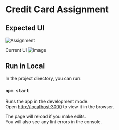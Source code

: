 # Credit Card Assignment

## Expected UI
![Assignment](https://user-images.githubusercontent.com/54438024/120368686-fbc80100-c32f-11eb-89e5-51d1af7e49d5.gif)

Current UI
![image](https://user-images.githubusercontent.com/54438024/120368803-231ece00-c330-11eb-91ba-9df555640518.png)



## Run in Local

In the project directory, you can run:

### `npm start`

Runs the app in the development mode.\
Open [http://localhost:3000](http://localhost:3000) to view it in the browser.

The page will reload if you make edits.\
You will also see any lint errors in the console.
